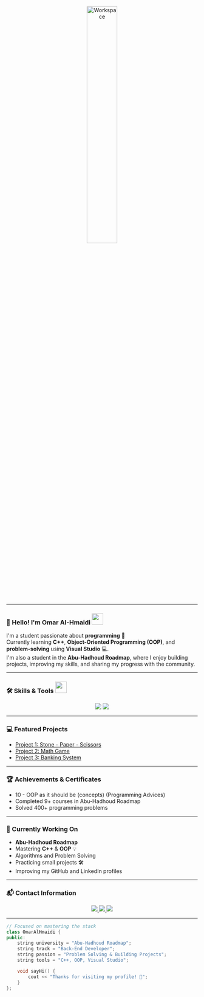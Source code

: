 <div align="center">

<img src="https://github.com/SP-XD/SP-XD/blob/main/images/dev-working_rounded.gif?raw=true" href="https://github.com/sp-xd" alt="Workspace"  width="40%"/><br>

</div>

<hr>

### 👋 Hello! I'm **Omar Al-Hmaidi** <img src="https://media.giphy.com/media/WUlplcMpOCEmTGBtBW/giphy.gif" width="30">

I'm a student passionate about **programming** 🚀  
Currently learning **C++**, **Object-Oriented Programming (OOP)**, and **problem-solving** using **Visual Studio** 💻.  
I'm also a student in the **Abu-Hadhoud Roadmap**, where I enjoy building projects, improving my skills, and sharing my progress with the community.

---

### 🛠️ Skills & Tools <img src="https://media.giphy.com/media/3o7TKPdUkkbCAVqW4w/giphy.gif" width="30">
<div align="center">
  <img src="https://img.shields.io/badge/C++-00599C?style=for-the-badge&logo=c%2B%2B&logoColor=white" />
  <img src="https://img.shields.io/badge/Visual%20Studio-5C2D91?style=for-the-badge&logo=visual-studio&logoColor=white" />
</div>

---

### 💻 Featured Projects
- [Project 1: Stone - Paper - Scissors](https://github.com/omar-hmaidi/Project1-Rock_Paper_Scissors_cpp)
- [Project 2: Math Game](https://github.com/omar-hmaidi/Math-Game)
- [Project 3: Banking System](https://github.com/omar-hmaidi/Banking-System)

---

### 🏆 Achievements & Certificates
- 10 - OOP as it should be (concepts) (Programming Advices)  
- Completed 9+ courses in Abu-Hadhoud Roadmap  
- Solved 400+ programming problems

---

### 🎯 Currently Working On
- **Abu-Hadhoud Roadmap**  
- Mastering **C++** & **OOP** 💡  
- Algorithms and Problem Solving  
- Practicing small projects 🛠️  
- Improving my GitHub and LinkedIn profiles


---

### 📬 Contact Information
<div align="center">
  <a href="https://www.linkedin.com/in/omar-al-hmaidi">
    <img src="https://img.shields.io/badge/LinkedIn-0A66C2?style=for-the-badge&logo=linkedin&logoColor=white" />
  </a>
  <a href="mailto:hmaide@proton.me">
    <img src="https://img.shields.io/badge/Gmail-D14836?style=for-the-badge&logo=gmail&logoColor=white" />
  </a>
  <a href="https://wa.me/00962797106947">
    <img src="https://img.shields.io/badge/WhatsApp-25D366?style=for-the-badge&logo=whatsapp&logoColor=white" />
  </a>
</div>

---

```cpp
// Focused on mastering the stack
class OmarAlHmaidi {
public:
    string university = "Abu-Hadhoud Roadmap";
    string track = "Back-End Developer";
    string passion = "Problem Solving & Building Projects";
    string tools = "C++, OOP, Visual Studio";

    void sayHi() { 
        cout << "Thanks for visiting my profile! 🚀"; 
    }
};

